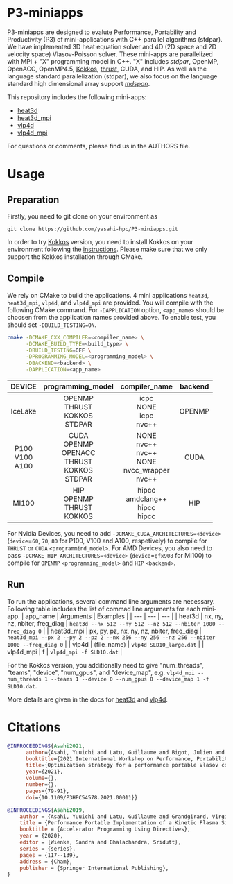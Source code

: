 # P3-miniapps
P3-miniapps are designed to evalute Performance, Portability and Productivity (P3) of mini-applications with C++ parallel algorithms (stdpar). 
We have implemented 3D heat equation solver and 4D (2D space and 2D velocity space) Vlasov-Poisson solver. These mini-apps are parallelized with MPI + "X" programming model in C++. "X" includes _stdpar_, OpenMP, OpenACC, OpenMP4.5, [Kokkos](https://github.com/kokkos/kokkos), [thrust](https://github.com/NVIDIA/thrust), CUDA, and HIP. As well as the language standard parallelization (stdpar), we also focus on the language standard high dimensional array support [_mdspan_](https://github.com/kokkos/mdspan). 

This repository includes the following mini-apps:
* [heat3d](doc/heat3d.md)
* [heat3d_mpi](doc/heat3d.md)
* [vlp4d](doc/vlp4d.md)
* [vlp4d_mpi](doc/vlp4d.md)

For questions or comments, please find us in the AUTHORS file.

# Usage
## Preparation
Firstly, you need to git clone on your environment as
```
git clone https://github.com/yasahi-hpc/P3-miniapps.git
```

In order to try [Kokkos](https://github.com/kokkos/kokkos) version, you need to install Kokkos on your environment following the [instructions](https://github.com/kokkos/kokkos). Please make sure that we only support the Kokkos installation through CMake.

## Compile
We rely on CMake to build the applications. 4 mini applications `heat3d`, `heat3d_mpi`, `vlp4d`, and `vlp4d_mpi` are provided. You will compile with the following CMake command. For `-DAPPLICATION` option, `<app_name>` should be choosen from the application names provided above. To enable test, you should set `-DBUILD_TESTING=ON`.
```bash
cmake -DCMAKE_CXX_COMPILER=<compiler_name> \
      -DCMAKE_BUILD_TYPE=<build_type> \
      -DBUILD_TESTING=OFF \
      -DPROGRAMMING_MODEL=<programming_model> \
      -DBACKEND=<backend> \
      -DAPPLICATION=<app_name> 
```

|  DEVICE |  programming_model  |  compiler_name  | backend  | 
| :-: | :-: | :-: | :-: |
|  IceLake  | OPENMP <br> THRUST <br> KOKKOS <br> STDPAR  | icpc <br> NONE <br> icpc <br> nvc++ | OPENMP | 
|  P100 <br> V100 <br> A100 | CUDA <br> OPENMP <br> OPENACC <br> THRUST <br> KOKKOS <br> STDPAR | NONE <br> nvc++ <br> nvc++ <br> NONE <br> nvcc_wrapper <br> nvc++ | CUDA |
|  MI100 | HIP <br> OPENMP <br> THRUST <br> KOKKOS | hipcc <br> amdclang++ <br> hipcc <br> hipcc | HIP |

For Nvidia Devices, you need to add ```-DCMAKE_CUDA_ARCHITECTURES=<device>``` (`device`=`60`, `70`, `80` for P100, V100 and A100, respetively) to compile for ```THRUST``` or ```CUDA``` `<programmind_model>`. For AMD Devices, you also need to pass ```-DCMAKE_HIP_ARCHITECTURES=<device>``` (`device`=`gfx908` for MI100) to compile for `OPENMP` `<programming_model>` and `HIP` `<backend>`. 

## Run
To run the applications, several command line arguments are necessary. Following table includes the list of commad line arguments for each mini-app. 
| app_name | Arguments | Examples |
| --- | --- | --- |
| heat3d | nx, ny, nz, nbiter, freq_diag | ```heat3d --nx 512 --ny 512 --nz 512 --nbiter 1000 --freq_diag 0``` |
| heat3d_mpi | px, py, pz, nx, ny, nz, nbiter, freq_diag | ```heat3d_mpi --px 2 --py 2 --pz 2 --nx 256 --ny 256 --nz 256 --nbiter 1000 --freq_diag 0``` |
| vlp4d | (file_name) | ```vlp4d SLD10_large.dat``` |
| vlp4d_mpi | f | ```vlp4d_mpi -f SLD10.dat``` |

For the Kokkos version, you additionally need to give "num_threads", "teams", "device", "num_gpus", and "device_map", e.g. ```vlp4d_mpi --num_threads 1 --teams 1 --device 0 --num_gpus 8 --device_map 1 -f SLD10.dat```.

More details are given in the docs for [heat3d](doc/heat3d.md) and [vlp4d](doc/vlp4d.md).

# Citations
```bibtex
@INPROCEEDINGS{Asahi2021, 
      author={Asahi, Yuuichi and Latu, Guillaume and Bigot, Julien and Grandgirard, Virginie},
      booktitle={2021 International Workshop on Performance, Portability and Productivity in HPC (P3HPC)},
      title={Optimization strategy for a performance portable Vlasov code},
      year={2021},
      volume={},
      number={},
      pages={79-91},
      doi={10.1109/P3HPC54578.2021.00011}}
```

```bibtex
@INPROCEEDINGS{Asahi2019,
    author = {Asahi, Yuuichi and Latu, Guillaume and Grandgirard, Virginie and Bigot, Julien}, 
    title = {Performance Portable Implementation of a Kinetic Plasma Simulation Mini-App}, 
    booktitle = {Accelerator Programming Using Directives}, 
    year = {2020},
    editor = {Wienke, Sandra and Bhalachandra, Sridutt}, 
    series = {series},
    pages = {117--139},
    address = {Cham},
    publisher = {Springer International Publishing}, 
}
```
